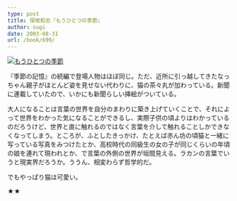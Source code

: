 ```yaml
---
type: post
title: 保坂和志『もうひとつの季節』
author: sugi
date: 2003-08-31
url: /book/699/
---
```

<a href="http://www.amazon.co.jp/exec/obidos/ASIN/4122040019/chezsugi-22/ref=nosim/" onclick="_gaq.push(['_trackEvent', 'outbound-article', 'http://www.amazon.co.jp/exec/obidos/ASIN/4122040019/chezsugi-22/ref=nosim/', '']);" name="amazletlink" target="_blank"><img src="http://i2.wp.com/ec2.images-amazon.com/images/I/517B5TNEV9L.SL160.jpg?w=660" alt="もうひとつの季節" class="alignleft" data-recalc-dims="1" /></a>

『季節の記憶』の続編で登場人物はほぼ同じ。ただ、近所に引っ越してきたなっちゃん親子がほとんど姿を見せない代わりに、猫の茶々丸が加わっている。新聞に連載していたので、いかにも新聞らしい挿絵がついている。

大人になることは言葉の世界を自分のまわりに築き上げていくことで、それによって世界をわかった気になることができるし、実際子供の頃よりはわかっているのだろうけど、世界と直に触れるのではなく言葉を介して触れることしかできなくなってしまう。ところが、ふとしたきっかけ、たとえば赤ん坊の頃猫と一緒に写っている写真をみつけたとか、高校時代の同級生の女の子が同じくらいの年頃の娘を連れて現われとか、で言葉の外側の世界が垣間見える。ラカンの言葉でいうと現実界だろうか。ううん、相変わらず哲学的だ。

でもやっぱり猫は可愛い。

★★

